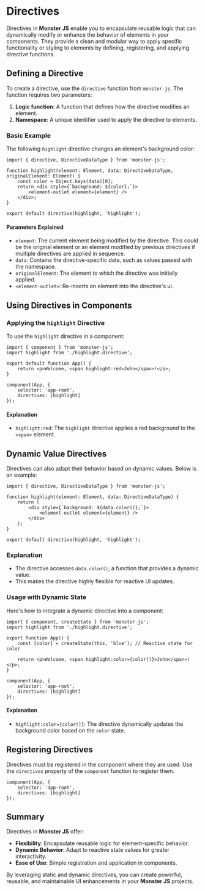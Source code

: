 # Directives

Directives in **Monster JS** enable you to encapsulate reusable logic that can dynamically modify or enhance the behavior of elements in your components. They provide a clean and modular way to apply specific functionality or styling to elements by defining, registering, and applying directive functions.

## Defining a Directive

To create a directive, use the `directive` function from `monster-js`. The function requires two parameters:
1. **Logic function**: A function that defines how the directive modifies an element.
2. **Namespace**: A unique identifier used to apply the directive to elements.

### Basic Example

The following `highlight` directive changes an element's background color:

```tsx
import { directive, DirectiveDataType } from 'monster-js';

function highlight(element: Element, data: DirectiveDataType, originalElement: Element) {
    const color = Object.keys(data)[0];
    return <div style={`background: ${color};`}>
        <element-outlet element={element} />
    </div>;
}

export default directive(highlight, 'highlight');
```

#### Parameters Explained

* `element`: The current element being modified by the directive. This could be the original element or an element modified by previous directives if multiple directives are applied in sequence.
* `data`: Contains the directive-specific data, such as values passed with the namespace.
* `originalElement`: The element to which the directive was initially applied.
* `<element-outlet>`: Re-inserts an element into the directive's ui.

## Using Directives in Components

### Applying the `highlight` Directive

To use the `highlight` directive in a component:

```tsx
import { component } from 'monster-js';
import highlight from './highlight.directive';

export default function App() {
    return <p>Welcome, <span highlight:red>John</span>!</p>;
}

component(App, {
    selector: 'app-root',
    directives: [highlight]
});
```

#### Explanation
* `highlight:red`: The `highlight` directive applies a red background to the `<span>` element.

## Dynamic Value Directives

Directives can also adapt their behavior based on dynamic values. Below is an example:

```tsx
import { directive, DirectiveDataType } from 'monster-js';

function highlight(element: Element, data: DirectiveDataType) {
    return (
        <div style={`background: ${data.color()};`}>
            <element-outlet element={element} />
        </div>
    );
}

export default directive(highlight, 'highlight');
```

### Explanation
* The directive accesses `data.color()`, a function that provides a dynamic value.
* This makes the directive highly flexible for reactive UI updates.

### Usage with Dynamic State

Here's how to integrate a dynamic directive into a component:

```tsx
import { component, createState } from 'monster-js';
import highlight from './highlight.directive';

export function App() {
    const [color] = createState(this, 'blue'); // Reactive state for color

    return <p>Welcome, <span highlight:color={color()}>John</span>!</p>;
}

component(App, {
    selector: 'app-root',
    directives: [highlight]
});
```

#### Explanation
* `highlight:color={color()}`: The directive dynamically updates the background color based on the `color` state.

## Registering Directives

Directives must be registered in the component where they are used. Use the `directives` property of the `component` function to register them.

```tsx
component(App, {
    selector: 'app-root',
    directives: [highlight]
});
```

## Summary

Directives in **Monster JS** offer:

* **Flexibility**: Encapsulate reusable logic for element-specific behavior.
* **Dynamic Behavior**: Adapt to reactive state values for greater interactivity.
* **Ease of Use**: Simple registration and application in components.

By leveraging static and dynamic directives, you can create powerful, reusable, and maintainable UI enhancements in your **Monster JS** projects.
